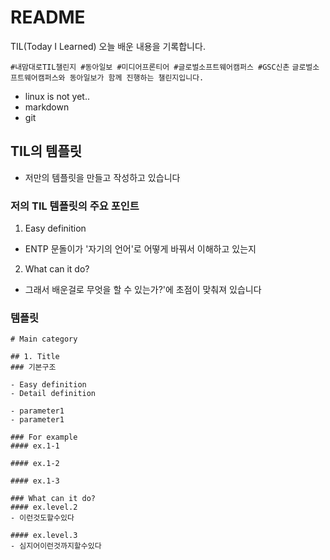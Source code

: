 # README

TIL(Today I Learned)
오늘 배운 내용을 기록합니다.

`#내맘대로TIL챌린지 #동아일보 #미디어프론티어 #글로벌소프트웨어캠퍼스 #GSC신촌`
`글로벌소프트웨어캠퍼스와 동아일보가 함께 진행하는 챌린지입니다.`
- linux is not yet..
- markdown
- git
## TIL의 템플릿
- 저만의 템플릿을 만들고 작성하고 있습니다
### 저의 TIL 템플릿의 주요 포인트
1. Easy definition
- ENTP 문돌이가 '자기의 언어'로 어떻게 바꿔서 이해하고 있는지
2. What can it do?
- 그래서 배운걸로 무엇을 할 수 있는가?'에 초점이 맞춰져 있습니다
### 템플릿
```
# Main category

## 1. Title
### 기본구조

- Easy definition
- Detail definition

- parameter1
- parameter1

### For example
#### ex.1-1

#### ex.1-2

#### ex.1-3

### What can it do?
#### ex.level.2
- 이런것도할수있다

#### ex.level.3
- 심지어이런것까지할수있다

```